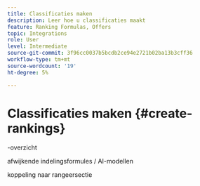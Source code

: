 ```yaml
---
title: Classificaties maken
description: Leer hoe u classificaties maakt
feature: Ranking Formulas, Offers
topic: Integrations
role: User
level: Intermediate
source-git-commit: 3f96cc0037b5bcdb2ce94e2721b02ba13b3cff36
workflow-type: tm+mt
source-wordcount: '19'
ht-degree: 5%

---
```


# Classificaties maken {#create-rankings}

-overzicht

afwijkende indelingsformules / AI-modellen

koppeling naar rangeersectie